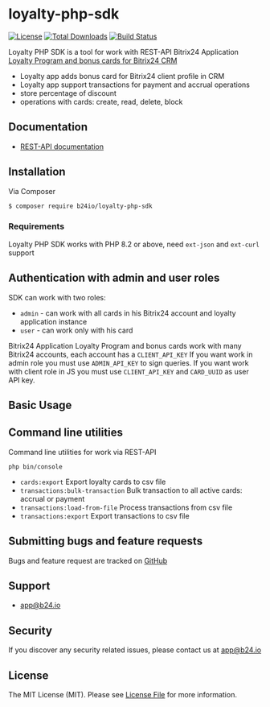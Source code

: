 # loyalty-php-sdk 
[![License](https://poser.pugx.org/b24io/loyalty-php-sdk/license.svg)](https://packagist.org/packages/b24io/loyalty-php-sdk) [![Total Downloads](https://poser.pugx.org/b24io/loyalty-php-sdk/downloads.svg)](https://packagist.org/packages/b24io/loyalty-php-sdk) [![Build Status](https://travis-ci.org/b24io/loyalty-php-sdk.svg?branch=master)](https://travis-ci.org/b24io/loyalty-php-sdk)

Loyalty PHP SDK is a tool for work with REST-API Bitrix24 Application [Loyalty Program and bonus cards for Bitrix24 CRM](https://www.bitrix24.ru/apps/?app=b24io.loyalty)

* Loyalty app adds bonus card for Bitrix24 client profile in CRM
* Loyalty app support transactions for payment and accrual operations
* store percentage of discount
* operations with cards: create, read, delete, block

## Documentation
* [REST-API documentation](https://loyalty.b24.cloud/public/docs/api/v2/)

## Installation
Via Composer

```bash
$ composer require b24io/loyalty-php-sdk
```

### Requirements
Loyalty PHP SDK works with PHP 8.2 or above, need `ext-json` and `ext-curl` support

## Authentication with admin and user roles
SDK can work with two roles: 
* `admin` - can work with all cards in his Bitrix24 account and loyalty application instance 
* `user` - can work only with his card 

Bitrix24 Application Loyalty Program and bonus cards work with many Bitrix24 accounts, each account has a `CLIENT_API_KEY` 
If you want work in admin role you must use `ADMIN_API_KEY` to sign queries.
If you want work with client role in JS you must use `CLIENT_API_KEY` and `CARD_UUID` as user API key. 

## Basic Usage

## Command line utilities
Command line utilities for work via REST-API

```shell
php bin/console
```
- `cards:export` Export loyalty cards to csv file
- `transactions:bulk-transaction` Bulk transaction to all active cards: accrual or payment
- `transactions:load-from-file` Process transactions from csv file
- `transactions:export` Export transactions to csv file

## Submitting bugs and feature requests
Bugs and feature request are tracked on [GitHub](https://github.com/b24io/loyalty-php-sdk/issues)

## Support
* [app@b24.io](mailto:app@b24.io)  

## Security
If you discover any security related issues, please contact us at [app@b24.io](mailto:app@b24.io)

## License
The MIT License (MIT). Please see [License File](LICENSE) for more information.
